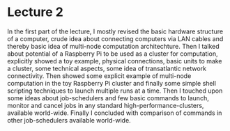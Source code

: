 # Lecture 2

In the first part of the lecture, I mostly revised the basic hardware structure of a computer, crude idea about connecting computers via LAN cables and thereby basic idea of multi-node computation architechture. Then I talked about potential of a Raspberry Pi to be used as a cluster for computation, explicitly showed a toy example, physical connections, basic units to make a cluster, some technical aspects, some idea of transatlantic network connectivity. Then showed some explicit example of multi-node computation in the toy Raspberry Pi cluster and finally some simple shell scripting techniques to launch multiple runs at a time. Then I touched upon some ideas about job-schedulers and few basic commands to launch, monitor and cancel jobs in any standard high-performance-clusters, available world-wide. Finally I concluded with comparison of commands in other job-schedulers available world-wide. 

